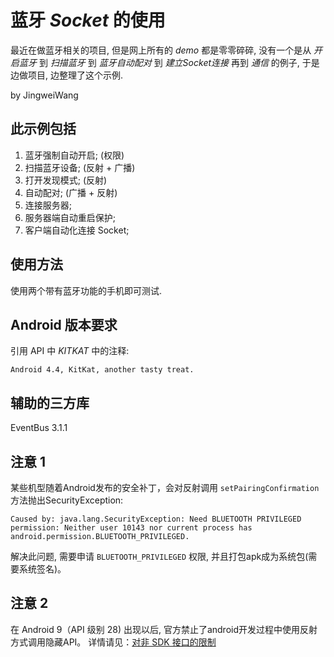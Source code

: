 # 蓝牙 *Socket* 的使用

最近在做蓝牙相关的项目, 但是网上所有的 *demo* 都是零零碎碎, 没有一个是从 *开启蓝牙* 到 *扫描蓝牙* 到 *蓝牙自动配对* 到 *建立Socket连接* 再到 *通信* 的例子, 于是边做项目, 边整理了这个示例. 

by JingweiWang

## 此示例包括

1. 蓝牙强制自动开启; (权限)
2. 扫描蓝牙设备; (反射 + 广播)
3. 打开发现模式; (反射)
4. 自动配对; (广播 + 反射)
5. 连接服务器;
6. 服务器端自动重启保护;
7. 客户端自动化连接 Socket;

## 使用方法

使用两个带有蓝牙功能的手机即可测试.

## Android 版本要求

引用 API 中 *KITKAT* 中的注释:

``` 
Android 4.4, KitKat, another tasty treat.
```

## 辅助的三方库

EventBus 3.1.1


## 注意 1

某些机型随着Android发布的安全补丁，会对反射调用 `setPairingConfirmation` 方法抛出SecurityException:

```
Caused by: java.lang.SecurityException: Need BLUETOOTH PRIVILEGED permission: Neither user 10143 nor current process has android.permission.BLUETOOTH_PRIVILEGED.
```

解决此问题, 需要申请 `BLUETOOTH_PRIVILEGED` 权限, 并且打包apk成为系统包(需要系统签名)。

## 注意 2

在 Android 9（API 级别 28) 出现以后, 官方禁止了android开发过程中使用反射方式调用隐藏API。
详情请见：[对非 SDK 接口的限制](https://developer.android.com/about/versions/pie/restrictions-non-sdk-interfaces)

